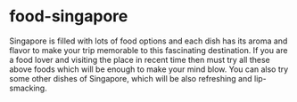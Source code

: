 # food-singapore
Singapore is filled with lots of food options and each dish has its aroma and flavor to make your trip memorable to this fascinating destination. If you are a food lover and visiting the place in recent time then must try all these above foods which will be enough to make your mind blow. You can also try some other dishes of Singapore, which will be also refreshing and lip-smacking. 
